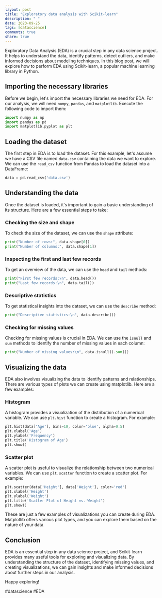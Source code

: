```yaml
---
layout: post
title: "Exploratory data analysis with Scikit-learn"
description: " "
date: 2023-09-25
tags: [datascience]
comments: true
share: true
---
```


Exploratory Data Analysis (EDA) is a crucial step in any data science project. It helps to understand the data, identify patterns, detect outliers, and make informed decisions about modeling techniques. In this blog post, we will explore how to perform EDA using Scikit-learn, a popular machine learning library in Python.

## Importing the necessary libraries

Before we begin, let's import the necessary libraries we need for EDA. For our analysis, we will need `numpy`, `pandas`, and `matplotlib`. Execute the following code to import them:

```python
import numpy as np
import pandas as pd
import matplotlib.pyplot as plt
```

## Loading the dataset

The first step in EDA is to load the dataset. For this example, let's assume we have a CSV file named `data.csv` containing the data we want to explore. We can use the `read_csv` function from Pandas to load the dataset into a DataFrame:

```python
data = pd.read_csv('data.csv')
```

## Understanding the data

Once the dataset is loaded, it's important to gain a basic understanding of its structure. Here are a few essential steps to take:

### Checking the size and shape

To check the size of the dataset, we can use the `shape` attribute:

```python
print("Number of rows:", data.shape[0])
print("Number of columns:", data.shape[1])
```

### Inspecting the first and last few records

To get an overview of the data, we can use the `head` and `tail` methods:

```python
print("First few records:\n", data.head())
print("Last few records:\n", data.tail())
```

### Descriptive statistics

To get statistical insights into the dataset, we can use the `describe` method:

```python
print("Descriptive statistics:\n", data.describe())
```

### Checking for missing values

Checking for missing values is crucial in EDA. We can use the `isnull` and `sum` methods to identify the number of missing values in each column:

```python
print("Number of missing values:\n", data.isnull().sum())
```

## Visualizing the data

EDA also involves visualizing the data to identify patterns and relationships. There are various types of plots we can create using matplotlib. Here are a few examples:

### Histogram

A histogram provides a visualization of the distribution of a numerical variable. We can use `plt.hist` function to create a histogram. For example:

```python
plt.hist(data['Age'], bins=10, color='blue', alpha=0.5)
plt.xlabel('Age')
plt.ylabel('Frequency')
plt.title('Histogram of Age')
plt.show()
```

### Scatter plot

A scatter plot is useful to visualize the relationship between two numerical variables. We can use `plt.scatter` function to create a scatter plot. For example:

```python
plt.scatter(data['Height'], data['Weight'], color='red')
plt.xlabel('Height')
plt.ylabel('Weight')
plt.title('Scatter Plot of Height vs. Weight')
plt.show()
```

These are just a few examples of visualizations you can create during EDA. Matplotlib offers various plot types, and you can explore them based on the nature of your data.

## Conclusion

EDA is an essential step in any data science project, and Scikit-learn provides many useful tools for exploring and visualizing data. By understanding the structure of the dataset, identifying missing values, and creating visualizations, we can gain insights and make informed decisions about further steps in our analysis.

Happy exploring!

\#datascience #EDA